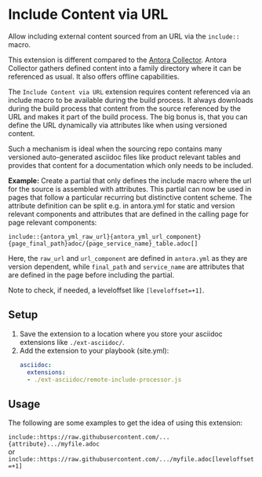 # Include Content via URL

Allow including external content sourced from an URL via the `include::` macro.

This extension is different compared to the [Antora Collector](https://gitlab.com/antora/antora-collector). Antora Collector gathers defined content into a family directory where it can be referenced as usual. It also offers offline capabilities.

The `Include Content via URL` extension requires content referenced via an include macro to be available during the build process. It always downloads during the build process that content from the source referenced by the URL and makes it part of the build process. The big bonus is, that you can define the URL dynamically via attributes like when using versioned content.

Such a mechanism is ideal when the sourcing repo contains many versioned auto-generated asciidoc files like product relevant tables and provides that content for a documentation which only needs to be included.

**Example:** Create a partial that only defines the include macro where the url for the source is assembled with attributes. This partial can now be used in pages that follow a particular recurring but distinctive content scheme. The attribute definition can be split e.g. in antora.yml for static and version relevant components and attributes that are defined in the calling page for page relevant components:

`include::{antora_yml_raw_url}{antora_yml_url_component}{page_final_path}adoc/{page_service_name}_table.adoc[]`

Here, the `raw_url` and `url_component` are defined in `antora.yml` as they are version dependent, while `final_path` and `service_name` are attributes that are defined in the page before including the partial.

Note to check, if needed, a leveloffset like `[leveloffset=+1]`.

## Setup

1. Save the extension to a location where you store your asciidoc extensions like `./ext-asciidoc/`.
2. Add the extension to your playbook (site.yml):
   ```yml
   asciidoc:
     extensions:
     - ./ext-asciidoc/remote-include-processor.js
   ```
## Usage

The following are some examples to get the idea of using this extension:

`include::https://raw.githubusercontent.com/...{attribute}.../myfile.adoc`\
or\
`include::https://raw.githubusercontent.com/.../myfile.adoc[leveloffset=+1]`
